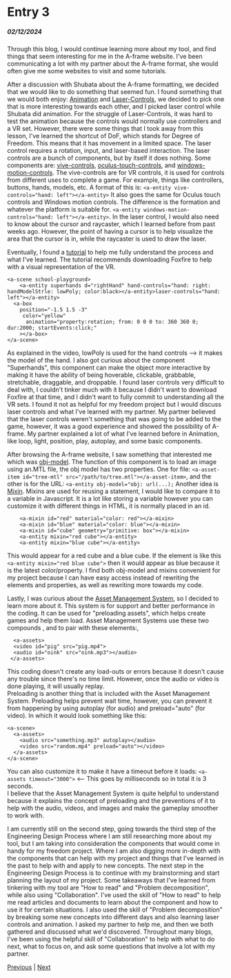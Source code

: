 # Entry 3
##### 02/12/2024

Through this blog, I would continue learning more about my tool, and find things that seem interesting for me in the A-frame website. I've been communicating a lot with my partner about the A-frame format, she would often give me some websites to visit and some tutorials. 

After a discussion with Shubata about the A-frame formatting, we decided that we would like to do something that seemed fun. I found something that we would both enjoy: [Animation](https://aframe.io/docs/1.5.0/components/animation.html) and [Laser-Controls](https://aframe.io/docs/1.5.0/components/laser-controls.html), we decided to pick one that is more interesting towards each other, and I picked laser control while Shubata did animation. For the struggle of Laser-Controls, it was hard to test the animation because the controls would normally use controllers and a VR set. However, there were some things that I took away from this lesson, I've learned the shortcut of DoF, which stands for Degree of Freedom. This means that it has movement in a limited space. The laser control requires a rotation, input, and laser-based interaction. The laser controls are a bunch of components, but by itself it does nothing. Some components are: [vive-controls](https://aframe.io/docs/1.5.0/components/vive-controls.html), [oculus-touch-controls](https://aframe.io/docs/1.5.0/components/oculus-touch-controls.html), and [windows-motion-controls](https://aframe.io/docs/1.5.0/components/windows-motion-controls.html). The vive-controls are for VR controls, it is used for controls from different uses to complete a game. For example, things like controllers, buttons, hands, models, etc. A format of this is: `<a-entity vive-controls="hand: left"></a-entity>` It also goes the same for Oculus touch controls and Windows motion controls. The difference is the formation and whatever the platform is suitable for. `<a-entity windows-motion-controls="hand: left"></a-entity>`. In the laser control, I would also need to know about the cursor and raycaster, which I learned before from past weeks ago. However, the point of having a cursor is to help visualize the area that the cursor is in, while the raycaster is used to draw the laser. 

Eventually, I found a [tutorial](https://www.youtube.com/watch?v=vQ85u3dzmZY) to help me fully understand the process and what I've learned. The tutorial recommends downloading Foxfire to help with a visual representation of the VR.
```
<a-scene school-playground>
    <a-entity superhands d="rightHand" hand-controls="hand: right: handModelStrle: lowPoly; color:black></a-entity>laser-controls="hand: left"></a-entity>
  <a-box
    position="-1.5 1.5 -3"
     color="yellow"
      animation="property:rotation; from: 0 0 0 to: 360 360 0; dur:2000; startEvents:click;"
    ></a-box>
</a-scene>
```
As explained in the video, lowPoly is used for the hand controls --> it makes the model of the hand. I also got curious about the component "Superhands", this component can make the object more interactive by making it have the ability of being hoverable, clickable, grabbable, stretchable, draggable, and droppable. I found laser controls very difficult to deal with, I couldn't tinker much with it because I didn't want to download Foxfire at that time, and I didn't want to fully commit to understanding all the VR sets. I found it not as helpful for my freedom project but I would discuss laser controls and what I've learned with my partner. My partner believed that the laser controls weren't something that was going to be added to the game, however, it was a good experience and showed the possibility of A-frame. My partner explained a lot of what I've learned before in Animation, like loop, light, position, play, autoplay, and some basic components. 

After browsing the A-frame website, I saw something that interested me which was [obj-model](https://aframe.io/docs/1.5.0/components/obj-model.html). The function of this component is to load an image using an.MTL file, the obj model has two properties. One for file: `<a-asset-item id="tree-mtl" src="/path/to/tree.mtl"></a-asset-item>`, and the other is for the URL: `<a-entity obj-model="obj: url(...);` Another idea is [Mixin](https://aframe.io/docs/1.5.0/core/mixins.html). Mixins are used for reusing a statement, I would like to compare it to a variable in Javascript. It is a lot like storing a variable however you can customize it with different things in HTML, it is normally placed in an id. 
```
    <a-mixin id="red" material="color: red"></a-mixin>
    <a-mixin id="blue" material="color: blue"></a-mixin>
    <a-mixin id="cube" geometry="primitive: box"></a-mixin>
    <a-entity mixin="red cube"></a-entity>
    <a-entity mixin="blue cube"></a-entity>
```
This would appear for a red cube and a blue cube. If the element is like this `<a-entity mixin="red blue cube">` then it would appear as blue because it is the latest color/property. I find both obj-model and mixins convenient for my project because I can have easy access instead of rewriting the elements and properties, as well as rewriting more towards my code. 

Lastly, I was curious about the [Asset Management System](https://aframe.io/docs/1.5.0/core/asset-management-system.html), so I decided to learn more about it. This system is for support and better performance in the coding. It can be used for "preloading assets", which helps create games and help them load. Asset Management Systems use these two compounds <a-assist>, and <a-scene> to pair with these elements:<a-asset-item>, <audio>, <img>, and <video>.

```
  <a-assets>
  <video id="pig" src="pig.mp4">
  <audio id="oink" src="oink.mp3"></audio>
 </a-assets>
```
This coding doesn't create any load-outs or errors because it doesn't cause any trouble since there's no time limit. However, once the audio or video is done playing, it will usually replay.  
Preloading is another thing that is included with the Asset Management System. Preloading helps prevent wait time, however, you can prevent it from happening by using autoplay (for audio) and preload="auto" (for video). In which it would look something like this:
```
<a-scene>
  <a-assets>
    <audio src="something.mp3" autoplay></audio>
    <video src="random.mp4" preload="auto"></video>
  </a-assets>
</a-scene>
```
You can also customize it to make it have a timeout before it loads: `<a-assets timeout="3000">` <-- This goes by milliseconds so in total it is 3 seconds.  
I believe that the Asset Management System is quite helpful to understand because it explains the concept of preloading and the preventions of it to help with the audio, videos, and images and make the gameplay smoother to work with.  

I am currently still on the second step, going towards the third step of the Engineering Design Process where I am still researching more about my tool, but I am taking into consideration the components that would come in handy for my freedom project. Where I am also digging more in-depth with the components that can help with my project and things that I've learned in the past to help with and apply to new concepts. The next step in the Engineering Design Process is to continue with my brainstorming and start planning the layout of my project. Some takeaways that I've learned from tinkering with my tool are "How to read" and "Problem decomposition", while also using "Collaboration". I've used the skill of "How to read" to help me read articles and documents to learn about the component and how to use it for certain situations. I also used the skill of "Problem decomposition" by breaking some new concepts into different days and also learning laser controls and animation. I asked my partner to help me, and then we both gathered and discussed what we'd discovered. Throughout many blogs, I've been using the helpful skill of "Collaboration" to help with what to do next, what to focus on, and ask some questions that involve a lot with my partner. 


[Previous](entry02.md) | [Next](entry04.md)


